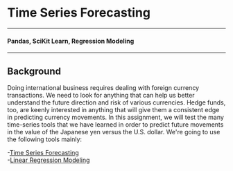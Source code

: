 # Time Series Forecasting
---
#### Pandas, SciKit Learn, Regression Modeling
---
## Background

Doing international business requires dealing with foreign currency transactions. We need to look for anything that can help us better understand the future direction and risk of various currencies. Hedge funds, too, are keenly interested in anything that will give them a consistent edge in predicting currency movements.
In this assignment, we will test the many time-series tools that we have learned in order to predict future movements in the value of the Japanese yen versus the U.S. dollar.
We're going to use the following tools mainly:

-[Time Series Forecasting](https://github.com/coolwonny/time_series_forecasting/blob/master/time_series_analysis.ipynb)    
-[Linear Regression Modeling](https://github.com/coolwonny/time_series_forecasting/blob/master/regression_analysis.ipynb)
